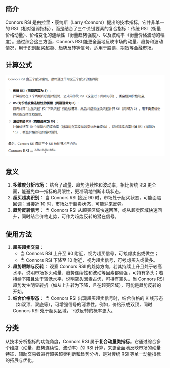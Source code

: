 ## 简介

Connors RSI 是由拉里・康纳斯（Larry Connors）提出的技术指标，它并非单一的 RSI（相对强弱指标），而是结合了三个关键要素的复合指标：传统 RSI（衡量价格动量）、价格变化的连续性（衡量趋势强度）、以及波动率（衡量价格波动的幅度）。通过综合这三方面，Connors RSI 能更全面地反映市场的动量、趋势和波动情况，用于识别超买超卖、趋势反转等信号，适用于股票、期货等金融市场。

## 计算公式

![image-20250906171647895](.\photo\image-20250906171647895.png)

## 意义

1. **多维度分析市场**：
   结合了动量、趋势连续性和波动率，相比传统 RSI 更全面，能避免单一指标的局限性，更准确地判断市场状态。
2. **超买超卖识别**：
   当 Connors RSI 接近 90 时，市场处于超买状态，可能面临回调；当接近 10 时，市场处于超卖状态，可能迎来反弹。
3. **趋势反转信号**：
   当 Connors RSI 从超买区域快速回落，或从超卖区域快速回升，同时结合价格走势，可作为趋势反转的潜在信号。

## 使用方法

1. **超买超卖交易**：
   - 当 Connors RSI 上升至 90 附近，视为超买信号，可考虑卖出或做空；
   - 当 Connors RSI 下降至 10 附近，视为超卖信号，可考虑买入或做多。
2. **趋势跟踪与反转**：
   观察 Connors RSI 的趋势方向，若其持续上升且处于较高水平，说明市场多头动量、趋势连续性和波动等因素都偏强，可持有多头；若持续下降且处于较低水平，说明空头因素占优，可持有空头。当 Connors RSI 趋势发生明显转折（如从上升转为下降，且在超买区域），可能是趋势反转的开始。
3. **结合价格形态**：
   当 Connors RSI 出现超买超卖信号时，结合价格的 K 线形态（如双顶、双底等），可增强信号的可靠性。例如，价格形成双顶，同时 Connors RSI 处于超买区域，下跌反转的概率更大。

## 分类

从技术分析指标的功能角度，Connors RSI 属于**复合动量类指标**。它通过综合多个维度（动量、趋势连续性、波动率）的 RSI 计算，来更全面地反映市场的动量特征，辅助交易者进行超买超卖判断和趋势分析，是对传统 RSI 等单一动量指标的拓展与优化。